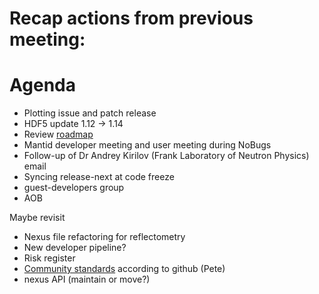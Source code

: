 # Recap actions from previous meeting:


# Agenda

- Plotting issue and patch release
- HDF5 update 1.12 -> 1.14
- Review [roadmap](https://github.com/mantidproject/roadmap/projects/1)
- Mantid developer meeting and user meeting during NoBugs
- Follow-up of Dr Andrey Kirilov (Frank Laboratory of Neutron Physics) email
- Syncing release-next at code freeze
- guest-developers group
- AOB

Maybe revisit
- Nexus file refactoring for reflectometry
- New developer pipeline?
- Risk register
- [Community standards](https://github.com/mantidproject/mantid/community) according to github (Pete)
- nexus API (maintain or move?)
